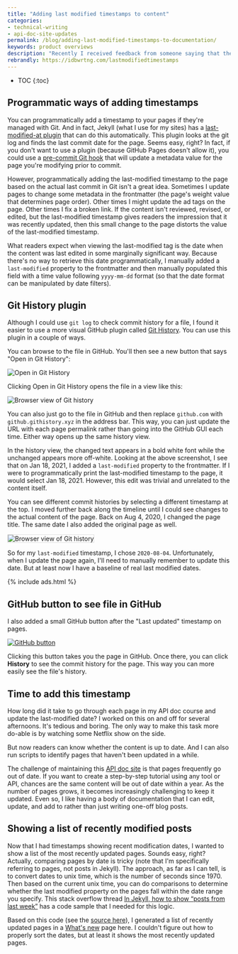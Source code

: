 ```yaml
---
title: "Adding last modified timestamps to content"
categories:
- technical-writing
- api-doc-site-updates
permalink: /blog/adding-last-modified-timestamps-to-documentation/
keywords: product overviews
description: "Recently I received feedback from someone saying that they couldn't tell when my <a href='/learnapidoc/docapis_measuring_impact.html'>API documentation quality checklist article</a> was published. This was embarrassing to me because printing timestamps on pages was one of the quality characteristics in the checklist. So I decided to add last-modified timestamps to every page. Unfortunately, this is a much harder task than it initially seems."
rebrandly: https://idbwrtng.com/lastmodifiedtimestamps
---
```


* TOC
{:toc}

## Programmatic ways of adding timestamps

You can programmatically add a timestamp to your pages if they're managed with Git. And in fact, Jekyll (what I use for my sites) has a [last-modified-at plugin](https://github.com/gjtorikian/jekyll-last-modified-at) that can do this automatically. This plugin looks at the git log and finds the last commit date for the page. Seems easy, right? In fact, if you don't want to use a plugin (because GitHub Pages doesn't allow it), you could use a [pre-commit Git hook](https://toroid.org/git-last-modified) that will update a metadata value for the page you're modifying prior to commit.

However, programmatically adding the last-modified timestamp to the page based on the actual last commit in Git isn't a great idea. Sometimes I update pages to change some metadata in the frontmatter (the page's weight value that determines page order). Other times I might update the ad tags on the page. Other times I fix a broken link. If the content isn't reviewed, revised, or edited, but the last-modified timestamp gives readers the impression that it was recently updated, then this small change to the page distorts the value of the last-modified timestamp.

What readers expect when viewing the last-modified tag is the date when the content was last edited in some marginally significant way. Because there's no way to retrieve this date programmatically, I manually added a `last-modified` property to the frontmatter and then manually populated this field with a time value following `yyyy-mm-dd` format (so that the date format can be manipulated by date filters).

## Git History plugin

Although I could use `git log` to check commit history for a file, I found it easier to use a more visual GitHub plugin called [Git History](https://github.com/pomber/git-history). You can use this plugin in a couple of ways.

You can browse to the file in GitHub. You'll then see a new button that says "Open in Git History":

<img src="https://s3.us-west-1.wasabisys.com/idbwmedia.com/images/githistoryscreenshot2.png" alt="Open in Git History" />

Clicking Open in Git History opens the file in a view like this:

<img src="https://s3.us-west-1.wasabisys.com/idbwmedia.com/images/githistoryscreenshot3.png" alt="Browser view of Git history" />

You can also just go to the file in GitHub and then replace `github.com` with `github.githistory.xyz` in the address bar. This way, you can just update the URL with each page permalink rather than going into the GitHub GUI each time. Either way opens up the same history view.

In the history view, the changed text appears in a bold white font while the unchanged appears more off-white. Looking at the above screenshot, I see that on Jan 18, 2021, I added a `last-modified` property to the frontmatter. If I were to programmatically print the last-modified timestamp to the page, it would select Jan 18, 2021. However, this edit was trivial and unrelated to the content itself.

You can see different commit histories by selecting a different timestamp at the top. I moved further back along the timeline until I could see changes to the actual content of the page. Back on Aug 4, 2020, I changed the page title. The same date I also added the original page as well.

<img style="border: 1px solid #dedede" src="https://s3.us-west-1.wasabisys.com/idbwmedia.com/images/githistoryscreenshot1.png" alt="Browser view of Git history" />

So for my `last-modified` timestamp, I chose `2020-08-04`. Unfortunately, when I update the page again, I'll need to manually remember to update this date. But at least now I have a baseline of real last modified dates.

{% include ads.html %}

## GitHub button to see file in GitHub

I also added a small GitHub button after the "Last updated" timestamp on pages.

<a href="/learnapidoc/"><img src="https://s3.us-west-1.wasabisys.com/idbwmedia.com/images/github_button_last_modified.png" alt="GitHub button" /></a>

Clicking this button takes you the page in GitHub. Once there, you can click **History** to see the commit history for the page. This way you can more easily see the file's history.

## Time to add this timestamp

How long did it take to go through each page in my API doc course and update the last-modified date? I worked on this on and off for several afternoons. It's tedious and boring. The only way to make this task more do-able is by watching some Netflix show on the side.

But now readers can know whether the content is up to date. And I can also run scripts to identify pages that haven't been updated in a while.

The challenge of maintaining this [API doc site](/learnapidoc/) is that pages frequently go out of date. If you want to create a step-by-step tutorial using any tool or API, chances are the same content will be out of date within a year. As the number of pages grows, it becomes increasingly challenging to keep it updated. Even so, I like having a body of documentation that I can edit, update, and add to rather than just writing one-off blog posts.

## Showing a list of recently modified posts

Now that I had timestamps showing recent modification dates, I wanted to show a list of the most recently updated pages. Sounds easy, right? Actually, comparing pages by date is tricky (note that I'm specifically referring to pages, not posts in Jekyll). The approach, as far as I can tell, is to convert dates to unix time, which is the number of seconds since 1970. Then based on the current unix time, you can do comparisons to determine whether the last modified property on the pages fall within the date range you specify. This stack overflow thread [In Jekyll, how to show “posts from last week”](https://stackoverflow.com/questions/46672231/in-jekyll-how-to-show-posts-from-last-week) has a code sample that I needed for this logic.

Based on this code (see the [source here](https://raw.githubusercontent.com/tomjoht/learnapidoc/main/_docs/introduction_to_rest_apis/whats_new.md)), I generated a list of recently updated pages in a [What's new](/learnapidoc/docapis_whats_new.html) page here. I couldn't figure out how to properly sort the dates, but at least it shows the most recently updated pages.
